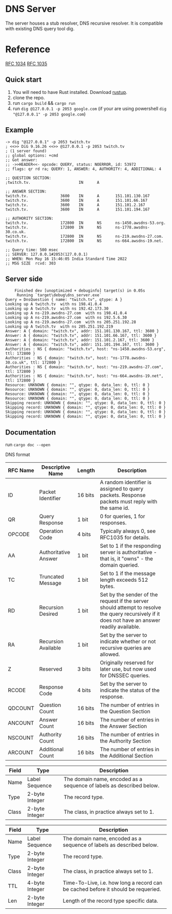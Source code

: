 # DNS Server

The server houses a stub resolver, DNS recursive resolver.
It is compatible with existing DNS query tool dig.

# Reference
[RFC 1034](https://datatracker.ietf.org/doc/html/rfc1034)
[RFC 1035](https://datatracker.ietf.org/doc/html/rfc1035)



## Quick start
1. You will need to have Rust installed. Download [rustup](https://rustup.rs).
2. clone the repo.
3. run `cargo build` && `cargo run`
3. run ```dig @127.0.0.1 -p 2053 google.com``` (if your are using powershell ```dig "@127.0.0.1" -p 2053 google.com```)

## Example
```text
-> dig "@127.0.0.1" -p 2053 twitch.tv                                                                                                                                     
; <<>> DiG 9.16.26 <<>> @127.0.0.1 -p 2053 twitch.tv
; (1 server found)
;; global options: +cmd
;; Got answer:
;; ->>HEADER<<- opcode: QUERY, status: NOERROR, id: 53972
;; flags: qr rd ra; QUERY: 1, ANSWER: 4, AUTHORITY: 4, ADDITIONAL: 4

;; QUESTION SECTION:
;twitch.tv.                     IN      A

;; ANSWER SECTION:
twitch.tv.              3600    IN      A       151.101.130.167
twitch.tv.              3600    IN      A       151.101.66.167
twitch.tv.              3600    IN      A       151.101.2.167
twitch.tv.              3600    IN      A       151.101.194.167

;; AUTHORITY SECTION:
twitch.tv.              172800  IN      NS      ns-1450.awsdns-53.org.
twitch.tv.              172800  IN      NS      ns-1778.awsdns-30.co.uk.
twitch.tv.              172800  IN      NS      ns-219.awsdns-27.com.
twitch.tv.              172800  IN      NS      ns-664.awsdns-19.net.

;; Query time: 500 msec
;; SERVER: 127.0.0.1#2053(127.0.0.1)
;; WHEN: Mon May 16 15:46:05 India Standard Time 2022
;; MSG SIZE  rcvd: 303
```

## Server side
```text
    Finished dev [unoptimized + debuginfo] target(s) in 0.05s
     Running `target\debug\dns_server.exe`
Query = DnsQuestion { name: "twitch.tv", qtype: A }
Looking up A twitch.tv  with ns 198.41.0.4 
Looking up A twitch.tv  with ns 192.42.173.30 
Looking up A ns-219.awsdns-27.com  with ns 198.41.0.4 
Looking up A ns-219.awsdns-27.com  with ns 192.5.6.30 
Looking up A ns-219.awsdns-27.com  with ns 205.251.192.28 
Looking up A twitch.tv  with ns 205.251.192.219 
Answer: A { domain: "twitch.tv", addr: 151.101.130.167, ttl: 3600 } 
Answer: A { domain: "twitch.tv", addr: 151.101.66.167, ttl: 3600 } 
Answer: A { domain: "twitch.tv", addr: 151.101.2.167, ttl: 3600 }
Answer: A { domain: "twitch.tv", addr: 151.101.194.167, ttl: 3600 }
Authorities : NS { domain: "twitch.tv", host: "ns-1450.awsdns-53.org", ttl: 172800 }
Authorities : NS { domain: "twitch.tv", host: "ns-1778.awsdns-30.co.uk", ttl: 172800 }
Authorities : NS { domain: "twitch.tv", host: "ns-219.awsdns-27.com", ttl: 172800 }
Authorities : NS { domain: "twitch.tv", host: "ns-664.awsdns-19.net", ttl: 172800 }
Resource: UNKNOWN { domain: "", qtype: 0, data_len: 0, ttl: 0 }
Resource: UNKNOWN { domain: "", qtype: 0, data_len: 0, ttl: 0 }
Resource: UNKNOWN { domain: "", qtype: 0, data_len: 0, ttl: 0 }
Resource: UNKNOWN { domain: "", qtype: 0, data_len: 0, ttl: 0 }
Skipping record: UNKNOWN { domain: "", qtype: 0, data_len: 0, ttl: 0 }
Skipping record: UNKNOWN { domain: "", qtype: 0, data_len: 0, ttl: 0 }
Skipping record: UNKNOWN { domain: "", qtype: 0, data_len: 0, ttl: 0 }
Skipping record: UNKNOWN { domain: "", qtype: 0, data_len: 0, ttl: 0 } 
```

## Documentation
run `cargo doc --open`


DNS format

| RFC Name | Descriptive Name     | Length             | Description                                                                                                                                    |
| -------- | -------------------- | ------------------ | -----------------------------------------------------------------------------------------------------------------------------------------------|
| ID       | Packet Identifier    | 16 bits            | A random identifier is assigned to query packets. Response packets must reply with the same id.                                                |
| QR       | Query Response       | 1 bit              | 0 for queries, 1 for responses.                                                                                                                |
| OPCODE   | Operation Code       | 4 bits             | Typically always 0, see RFC1035 for details.                                                                                                   |
| AA       | Authoritative Answer | 1 bit              | Set to 1 if the responding server is authoritative - that is, it "owns" - the domain queried.                                                  |
| TC       | Truncated Message    | 1 bit              | Set to 1 if the message length exceeds 512 bytes.                                                                                              |
| RD       | Recursion Desired    | 1 bit              | Set by the sender of the request if the server should attempt to resolve the query recursively if it does not have an answer readily available.|
| RA       | Recursion Available  | 1 bit              | Set by the server to indicate whether or not recursive queries are allowed.                                                                    |
| Z        | Reserved             | 3 bits             | Originally reserved for later use, but now used for DNSSEC queries.                                                                            |
| RCODE    | Response Code        | 4 bits             | Set by the server to indicate the status of the response.                                                                                      |
| QDCOUNT  | Question Count       | 16 bits            | The number of entries in the Question Section                                                                                                  |
| ANCOUNT  | Answer Count         | 16 bits            | The number of entries in the Answer Section                                                                                                    |
| NSCOUNT  | Authority Count      | 16 bits            | The number of entries in the Authority Section                                                                                                 |
| ARCOUNT  | Additional Count     | 16 bits            | The number of entries in the Additional Section    

| Field  | Type           | Description                                                          |
| ------ | -------------- | -------------------------------------------------------------------- |
| Name   | Label Sequence | The domain name, encoded as a sequence of labels as described below. |
| Type   | 2-byte Integer | The record type.                                                     |
| Class  | 2-byte Integer | The class, in practice always set to 1.                              |


| Field  | Type           | Description                                                                       |
| ------ | -------------- | --------------------------------------------------------------------------------- |
| Name   | Label Sequence | The domain name, encoded as a sequence of labels as described below.              |
| Type   | 2-byte Integer | The record type.                                                                  |
| Class  | 2-byte Integer | The class, in practice always set to 1.                                           |
| TTL    | 4-byte Integer | Time-To-Live, i.e. how long a record can be cached before it should be requeried. |
| Len    | 2-byte Integer | Length of the record type specific data.                                          |